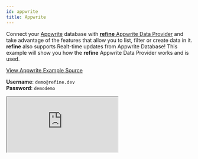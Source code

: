 ```yaml
---
id: appwrite
title: Appwrite
---
```


Connect your [Appwrite](https://appwrite.io/) database with [**refine** Appwrite Data Provider](/docs/advanced-tutorials/data-provider/appwrite/) and take advantage of the features that allow you to list, filter or create data in it. **refine** also supports Realt-time updates from Appwrite Database! This example will show you how the **refine** Appwrite Data Provider works and is used.

[View Appwrite Example Source](https://github.com/pankod/refine/tree/master/examples/dataProvider/appwrite)

**Username**: `demo@refine.dev`  
**Password**: `demodemo`

<iframe loading="lazy" src="https://stackblitz.com//github/pankod/refine/tree/master/examples/dataProvider/appwrite?embed=1&view=preview&theme=dark&preset=node"
     style={{width: "100%", height:"80vh", border: "0px", borderRadius: "8px", overflow:"hidden"}}
     title="refine-appwrite-example"
     allow="accelerometer; ambient-light-sensor; camera; encrypted-media; geolocation; gyroscope; hid; microphone; midi; payment; usb; vr; xr-spatial-tracking"
     sandbox="allow-forms allow-modals allow-popups allow-presentation allow-same-origin allow-scripts"
></iframe>
